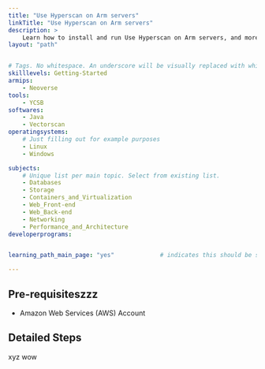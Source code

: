 ```yaml
---
title: "Use Hyperscan on Arm servers" 
linkTitle: "Use Hyperscan on Arm servers"
description: >
    Learn how to install and run Use Hyperscan on Arm servers, and more stuff to pad out this description properly.
layout: "path"


# Tags. No whitespace. An underscore will be visually replaced with whitespace.
skilllevels: Getting-Started
armips:
    - Neoverse
tools:
    - YCSB
softwares:
    - Java
    - Vectorscan
operatingsystems:
    # Just filling out for example purposes
    - Linux
    - Windows

subjects:
    # Unique list per main topic. Select from existing list.
    - Databases
    - Storage
    - Containers_and_Virtualization
    - Web_Front-end
    - Web_Back-end
    - Networking
    - Performance_and_Architecture
developerprograms:


learning_path_main_page: "yes"             # indicates this should be surfaced when looking for related content. Only set for _index.md of learning path content.

---
```


## Pre-requisiteszzz

* Amazon Web Services (AWS) Account 

## Detailed Steps
xyz
wow
